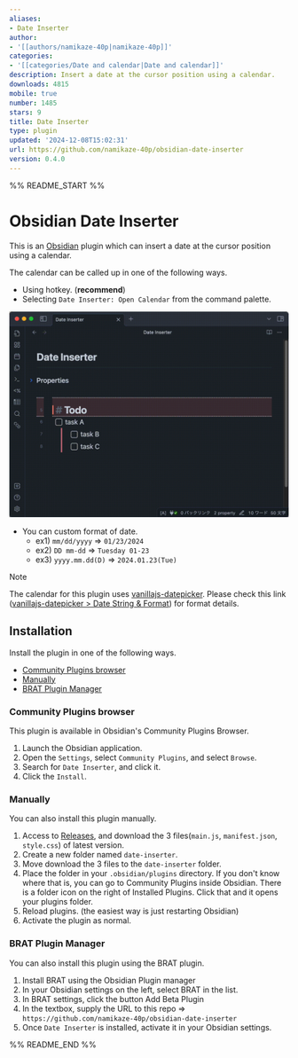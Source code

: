 ```yaml
---
aliases:
- Date Inserter
author:
- '[[authors/namikaze-40p|namikaze-40p]]'
categories:
- '[[categories/Date and calendar|Date and calendar]]'
description: Insert a date at the cursor position using a calendar.
downloads: 4815
mobile: true
number: 1485
stars: 9
title: Date Inserter
type: plugin
updated: '2024-12-08T15:02:31'
url: https://github.com/namikaze-40p/obsidian-date-inserter
version: 0.4.0
---
```


%% README_START %%

# Obsidian Date Inserter

This is an [Obsidian](https://obsidian.md/) plugin which can insert a date at the cursor position using a calendar.

The calendar can be called up in one of the following ways.

- Using hotkey. (**recommend**)
- Selecting `Date Inserter: Open Calendar` from the command palette.

![demo](https://raw.githubusercontent.com/namikaze-40p/obsidian-date-inserter/main/demo/insert-date.gif)

- You can custom format of date.
  - ex1) `mm/dd/yyyy` => `01/23/2024`
  - ex2) `DD mm-dd` => `Tuesday 01-23`
  - ex3) `yyyy.mm.dd(D)` => `2024.01.23(Tue)`

> [!NOTE]
> The calendar for this plugin uses [vanillajs-datepicker](https://mymth.github.io/vanillajs-datepicker/#/). Please check this link ([vanillajs-datepicker > Date String & Format](https://mymth.github.io/vanillajs-datepicker/#/date-string+format)) for format details.

## Installation

Install the plugin in one of the following ways.

- [Community Plugins browser](#community-plugins-browser)
- [Manually](#manually)
- [BRAT Plugin Manager](#brat-plugin-manager)

### Community Plugins browser

This plugin is available in Obsidian's Community Plugins Browser.

1. Launch the Obsidian application.
1. Open the `Settings`, select `Community Plugins`, and select `Browse`.
1. Search for `Date Inserter`, and click it.
1. Click the `Install`.

### Manually

You can also install this plugin manually.

1. Access to [Releases](https://github.com/namikaze-40p/obsidian-date-inserter/releases), and download the 3 files(`main.js`, `manifest.json`, `style.css`) of latest version.
1. Create a new folder named `date-inserter`.
1. Move download the 3 files to the `date-inserter` folder.
1. Place the folder in your `.obsidian/plugins` directory. If you don't know where that is, you can go to Community Plugins inside Obsidian. There is a folder icon on the right of Installed Plugins. Click that and it opens your plugins folder.
1. Reload plugins. (the easiest way is just restarting Obsidian)
1. Activate the plugin as normal.

### BRAT Plugin Manager

You can also install this plugin using the BRAT plugin.

1. Install BRAT using the Obsidian Plugin manager
1. In your Obsidian settings on the left, select BRAT in the list.
1. In BRAT settings, click the button Add Beta Plugin
1. In the textbox, supply the URL to this repo => `https://github.com/namikaze-40p/obsidian-date-inserter`
1. Once `Date Inserter` is installed, activate it in your Obsidian settings.


%% README_END %%
